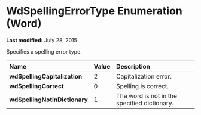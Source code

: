 
# WdSpellingErrorType Enumeration (Word)

 **Last modified:** July 28, 2015

Specifies a spelling error type.


|**Name**|**Value**|**Description**|
|:-----|:-----|:-----|
| **wdSpellingCapitalization**|2|Capitalization error.|
| **wdSpellingCorrect**|0|Spelling is correct.|
| **wdSpellingNotInDictionary**|1|The word is not in the specified dictionary.|
